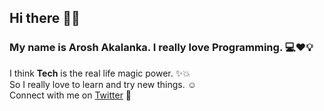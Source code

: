 ## Hi there 👋👻

### My name is Arosh Akalanka. I really love Programming. 💻❤💡
I think **Tech** is the real life magic power. ✨💥
<br />
So I really love to learn and try new things. ☺
<br />
Connect with me on [Twitter](https://twitter.com/Arosh03) 📱


<!--
**Aroshakalanka/Aroshakalanka** is a ✨ _special_ ✨ repository because its `README.md` (this file) appears on your GitHub profile.

Here are some ideas to get you started:

- 🔭 I’m currently working on ...
- 🌱 I’m currently learning ...
- 👯 I’m looking to collaborate on ...
- 🤔 I’m looking for help with ...
- 💬 Ask me about ...
- 📫 How to reach me: ...
- 😄 Pronouns: ...
- ⚡ Fun fact: ...
-->
